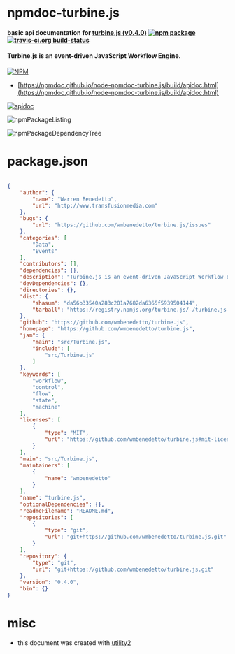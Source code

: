# npmdoc-turbine.js

#### basic api documentation for  [turbine.js (v0.4.0)](https://github.com/wmbenedetto/turbine.js)  [![npm package](https://img.shields.io/npm/v/npmdoc-turbine.js.svg?style=flat-square)](https://www.npmjs.org/package/npmdoc-turbine.js) [![travis-ci.org build-status](https://api.travis-ci.org/npmdoc/node-npmdoc-turbine.js.svg)](https://travis-ci.org/npmdoc/node-npmdoc-turbine.js)

#### Turbine.js is an event-driven JavaScript Workflow Engine.

[![NPM](https://nodei.co/npm/turbine.js.png?downloads=true&downloadRank=true&stars=true)](https://www.npmjs.com/package/turbine.js)

- [https://npmdoc.github.io/node-npmdoc-turbine.js/build/apidoc.html](https://npmdoc.github.io/node-npmdoc-turbine.js/build/apidoc.html)

[![apidoc](https://npmdoc.github.io/node-npmdoc-turbine.js/build/screenCapture.buildCi.browser.%252Ftmp%252Fbuild%252Fapidoc.html.png)](https://npmdoc.github.io/node-npmdoc-turbine.js/build/apidoc.html)

![npmPackageListing](https://npmdoc.github.io/node-npmdoc-turbine.js/build/screenCapture.npmPackageListing.svg)

![npmPackageDependencyTree](https://npmdoc.github.io/node-npmdoc-turbine.js/build/screenCapture.npmPackageDependencyTree.svg)



# package.json

```json

{
    "author": {
        "name": "Warren Benedetto",
        "url": "http://www.transfusionmedia.com"
    },
    "bugs": {
        "url": "https://github.com/wmbenedetto/turbine.js/issues"
    },
    "categories": [
        "Data",
        "Events"
    ],
    "contributors": [],
    "dependencies": {},
    "description": "Turbine.js is an event-driven JavaScript Workflow Engine.",
    "devDependencies": {},
    "directories": {},
    "dist": {
        "shasum": "da56b33540a283c201a7682da6365f5939504144",
        "tarball": "https://registry.npmjs.org/turbine.js/-/turbine.js-0.4.0.tgz"
    },
    "github": "https://github.com/wmbenedetto/turbine.js",
    "homepage": "https://github.com/wmbenedetto/turbine.js",
    "jam": {
        "main": "src/Turbine.js",
        "include": [
            "src/Turbine.js"
        ]
    },
    "keywords": [
        "workflow",
        "control",
        "flow",
        "state",
        "machine"
    ],
    "licenses": [
        {
            "type": "MIT",
            "url": "https://github.com/wmbenedetto/turbine.js#mit-license"
        }
    ],
    "main": "src/Turbine.js",
    "maintainers": [
        {
            "name": "wmbenedetto"
        }
    ],
    "name": "turbine.js",
    "optionalDependencies": {},
    "readmeFilename": "README.md",
    "repositories": [
        {
            "type": "git",
            "url": "git+https://github.com/wmbenedetto/turbine.js.git"
        }
    ],
    "repository": {
        "type": "git",
        "url": "git+https://github.com/wmbenedetto/turbine.js.git"
    },
    "version": "0.4.0",
    "bin": {}
}
```



# misc
- this document was created with [utility2](https://github.com/kaizhu256/node-utility2)
